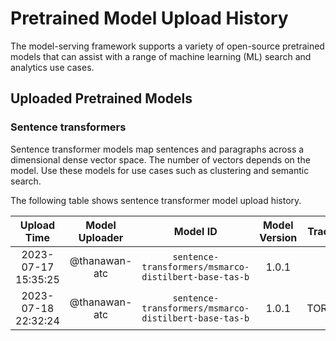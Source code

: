 # Pretrained Model Upload History

The model-serving framework supports a variety of open-source pretrained models that can assist with a range of machine learning (ML) search and analytics use cases. 


## Uploaded Pretrained Models


### Sentence transformers

Sentence transformer models map sentences and paragraphs across a dimensional dense vector space. The number of vectors depends on the model. Use these models for use cases such as clustering and semantic search. 

The following table shows sentence transformer model upload history.

[//]: # (This may be the most platform independent comment)

|Upload Time|Model Uploader|Model ID|Model Version|Tracing Format|Embedding Dimension|Pooling Mode|
| :---: | :---: | :---: | :---: | :---: | :---: | :---: |
|2023-07-17 15:35:25|@thanawan-atc|`sentence-transformers/msmarco-distilbert-base-tas-b`|1.0.1|ONNX|Default|Default|
|2023-07-18 22:32:24|@thanawan-atc|`sentence-transformers/msmarco-distilbert-base-tas-b`|1.0.1|TORCH_SCRIPT|Default|Default|
